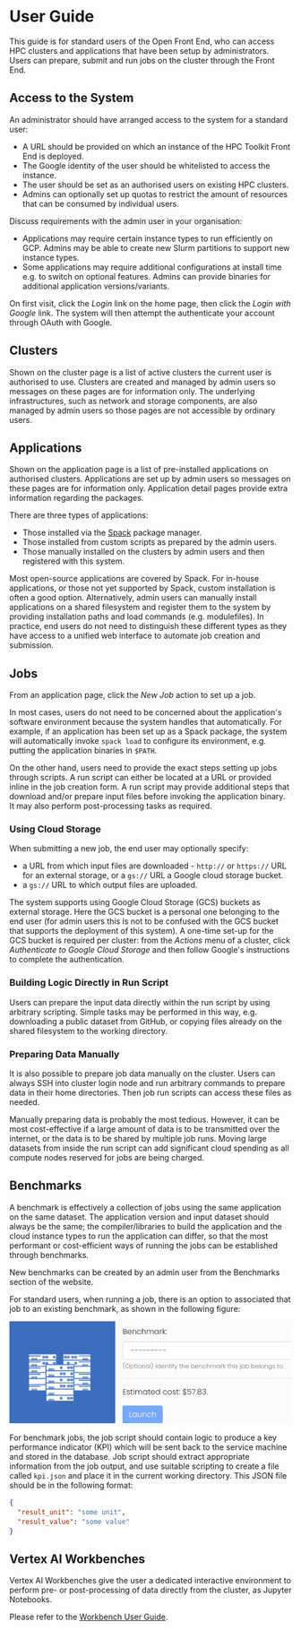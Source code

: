 # User Guide

This guide is for standard users of the Open Front End, who can access HPC
clusters and applications that have been setup by administrators. Users can
prepare, submit and run jobs on the cluster through the Front End.

## Access to the System

An administrator should have arranged access to the system for a standard user:

- A URL should be provided on which an instance of the HPC Toolkit Front End is
deployed.
- The Google identity of the user should be whitelisted to access the instance.
- The user should be set as an authorised users on existing HPC clusters.
- Admins can optionally set up quotas to restrict the amount of resources that
can be consumed by individual users.

Discuss requirements with the admin user in your organisation:

- Applications may require certain instance types to run efficiently on GCP.
Admins may be able to create new Slurm partitions to support new instance
types.
- Some applications may require additional configurations at install time e.g.
to switch on optional features. Admins can provide binaries for additional
application versions/variants.

On first visit, click the *Login* link on the home page, then click the
*Login with Google* link. The system will then attempt the authenticate your
account through OAuth with Google.

## Clusters

Shown on the cluster page is a list of active clusters the current user is
authorised to use. Clusters are created and managed by admin users so messages
on these pages are for information only. The underlying infrastructures, such
as network and storage components, are also managed by admin users so those
pages are not accessible by ordinary users.

## Applications

Shown on the application page is a list of pre-installed applications on
authorised clusters. Applications are set up by admin users so messages on
these pages are for information only. Application detail pages provide extra
information regarding the packages.

There are three types of applications:

- Those installed via the [Spack](https://github.com/spack/spack) package
  manager.
- Those installed from custom scripts as prepared by the admin users.
- Those manually installed on the clusters by admin users and then registered
  with this system.

Most open-source applications are covered by Spack. For in-house applications,
or those not yet supported by Spack, custom installation is often a good
option. Alternatively, admin users can manually install applications on a
shared filesystem and register them to the system by providing installation
paths and load commands (e.g. modulefiles). In practice, end users do not need
to distinguish these different types as they have access to a unified web
interface to automate job creation and submission.

## Jobs

From an application page, click the *New Job* action to set up a job.

In most cases, users do not need to be concerned about the application's
software environment because the system handles that automatically. For
example, if an application has been set up as a Spack package, the system will
automatically invoke `spack load` to configure its environment, e.g. putting
the application binaries in `$PATH`.

On the other hand, users need to provide the exact steps setting up jobs
through scripts. A run script can either be located at a URL or provided inline
in the job creation form. A run script may provide additional steps that
download and/or prepare input files before invoking the application binary. It
may also perform post-processing tasks as required.

### Using Cloud Storage

When submitting a new job, the end user may optionally specify:

- a URL from which input files are downloaded - `http://` or `https://` URL
  for an external storage, or a `gs://` URL a Google cloud storage bucket.
- a `gs://` URL to which output files are uploaded.

The system supports using Google Cloud Storage (GCS) buckets as external
storage. Here the GCS bucket is a personal one belonging to the end user (for
admin users this is not to be confused with the GCS bucket that supports the
deployment of this system). A one-time set-up for the GCS bucket is required
per cluster: from the *Actions* menu of a cluster, click
*Authenticate to Google Cloud Storage* and then follow Google's instructions
to complete the authentication.

### Building Logic Directly in Run Script

Users can prepare the input data directly within the run script by using
arbitrary scripting. Simple tasks may be performed in this way, e.g.
downloading a public dataset from GitHub, or copying files already on the
shared filesystem to the working directory.

### Preparing Data Manually

It is also possible to prepare job data manually on the cluster. Users can
always SSH into cluster login node and run arbitrary commands to prepare data
in their home directories. Then job run scripts can access these files as
needed.

Manually preparing data is probably the most tedious. However, it can be most
cost-effective if a large amount of data is to be transmitted over the
internet, or the data is to be shared by multiple job runs. Moving large
datasets from inside the run script can add significant cloud spending as all
compute nodes reserved for jobs are being charged.

## Benchmarks

A benchmark is effectively a collection of jobs using the same application on
the same dataset. The application version and input dataset should always be
the same; the compiler/libraries to build the application and the cloud
instance types to run the application can differ, so that the most performant
or cost-efficient ways of running the jobs can be established through
benchmarks.

New benchmarks can be created by an admin user from the Benchmarks section of
the website.

For standard users, when running a job, there is an option to associated that
job to an existing benchmark, as shown in the following figure:

![Associate a job with a benchmark](../images/benchmark.png)

For benchmark jobs, the job script should contain logic to produce a key
performance indicator (KPI) which will be sent back to the service machine and
stored in the database. Job script should extract appropriate information from
the job output, and use suitable scripting to create a file called `kpi.json`
and place it in the current working directory.
This JSON file should be in the following format:

```json
{
  "result_unit": "some unit",
  "result_value": "some value"
}
```

## Vertex AI Workbenches

Vertex AI Workbenches give the user a dedicated interactive environment to
perform pre- or post-processing of data directly from the cluster, as
Jupyter Notebooks.

Please refer to the [Workbench User Guide](../workbench_user_guide).
